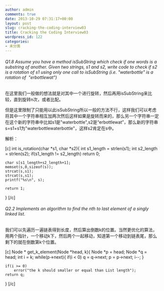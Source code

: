 ```yaml
---
author: admin
comments: true
date: 2013-10-29 07:31:17+00:00
layout: post
slug: cracking-the-coding-interview03
title: Cracking the Coding Interview03
wordpress_id: 122
categories:
- 未分类
---
```


###### Q1.8 Assume you have a method isSubString which check if one words is a substring of another. Given two strings, s1 and s2, write code to check if s2 is a rotation of s1 using only one call to isSubString (i.e. "waterbottle" is a rotation of  "erbottlewat")


在这里我们一般做的想法就是对其中一个进行旋转，然后再用isSubString来比较，直到旋转n次，或者比配。

但是这里限制了只能用以此isSubString所以一般的方法不行，这样我们可以考虑将其中一个字符串相互加两次然后这样如果是旋转而来的，那么另一个字符串一定在这个新的字符串中比如s1是"waterbottle",s2是“erbottlewat”，那么新的字符串s=s1+s1为"waterbottlewaterbottle"，这样s2肯定在s中。

解析：

[c]
int is_rotation(char *s1, char *s2){
	int s1_length = strlen(s1);
	int s2_length = strlen(s2);
	if(s1_length != s2_length)
		return 0;

	char s[s1_length+s2_length+1];
	memset(s,0,sizeof(s));
	strcat(s,s1);
	strcat(s,s1);
	printf("%s\n", s);

	return 1;
}
[/c]


###### Q2.2 Implements an algorithm to find the nth to last element of a singly linked list.


我们可以先遍历一遍链表得到长度，然后算出倒数k的位置。当然更优化的算法，用两个指针，一个移动k下，然后两个一起移动，知道第一个移动到链表尾，那么剩下的就在倒数第k个位置。

[c]
Node * get_k_element(Node *head, k){
	Node *p = head;
	Node *q = head;
	int i = k;
	while(p->next){
		if(i < 0)
			q = q->next;
		p = p->next;
		i--;
	}

	if(i >= 0)
		error("the k should smaller or equal than List length");
	return q;
}
[/c]
